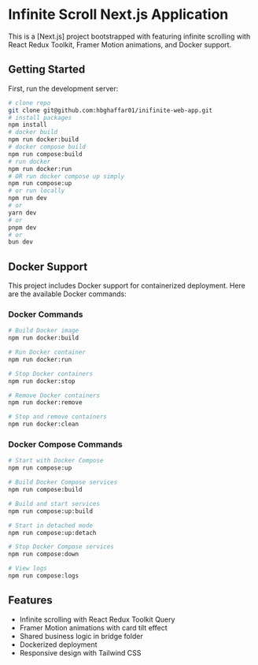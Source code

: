 # Infinite Scroll Next.js Application

This is a [Next.js] project bootstrapped with featuring infinite scrolling with React Redux Toolkit, Framer Motion animations, and Docker support.

## Getting Started

First, run the development server:

```bash
# clone repo
git clone git@github.com:hbghaffar01/inifinite-web-app.git
# install packages
npm install
# docker build
npm run docker:build
# docker compose build
npm run compose:build
# run docker
npm run docker:run
# OR run docker compose up simply
npm run compose:up
# or run locally
npm run dev
# or
yarn dev
# or
pnpm dev
# or
bun dev
```

## Docker Support

This project includes Docker support for containerized deployment. Here are the available Docker commands:

### Docker Commands

```bash
# Build Docker image
npm run docker:build

# Run Docker container
npm run docker:run

# Stop Docker containers
npm run docker:stop

# Remove Docker containers
npm run docker:remove

# Stop and remove containers
npm run docker:clean
```

### Docker Compose Commands

```bash
# Start with Docker Compose
npm run compose:up

# Build Docker Compose services
npm run compose:build

# Build and start services
npm run compose:up:build

# Start in detached mode
npm run compose:up:detach

# Stop Docker Compose services
npm run compose:down

# View logs
npm run compose:logs
```

## Features

- Infinite scrolling with React Redux Toolkit Query
- Framer Motion animations with card tilt effect
- Shared business logic in bridge folder
- Dockerized deployment
- Responsive design with Tailwind CSS
